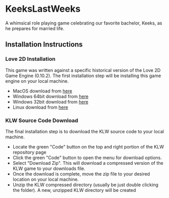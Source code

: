 # KeeksLastWeeks

A whimsical role playing game celebrating our favorite bachelor, Keeks, as he prepares for married life.

## Installation Instructions

### Love 2D Installation
This game was written against a specific historical version of the Love 2D Game Engine (0.10.2). The first installation step will be installing this game engine on your local machine.

* MacOS download from [here](https://github.com/love2d/love/releases/download/0.10.2/love-0.10.2-macosx-x64.zip) 
* Windows 64bit download from [here](https://github.com/love2d/love/releases/download/0.10.2/love-0.10.2-win64.exe)
* Windows 32bit download from [here](https://github.com/love2d/love/releases/download/0.10.2/love-0.10.2-win32.exe)
* Linux download from [here](https://github.com/love2d/love/releases/download/0.10.2/love-0.10.2-linux-src.tar.gz)

### KLW Source Code Download
The final installation step is to download the KLW source code to your local machine.

* Locate the green "Code" button on the top and right portion of the KLW repository page
* Click the green "Code" button to open the menu for download options.
* Select "Download Zip". This will download a compressed version of the KLW game to your downloads file.
* Once the download is complete, move the zip file to your desired location on your local machine.
* Unzip the KLW compressed directory (usually be just double clicking the folder). A new, unzipped KLW directory will be created

